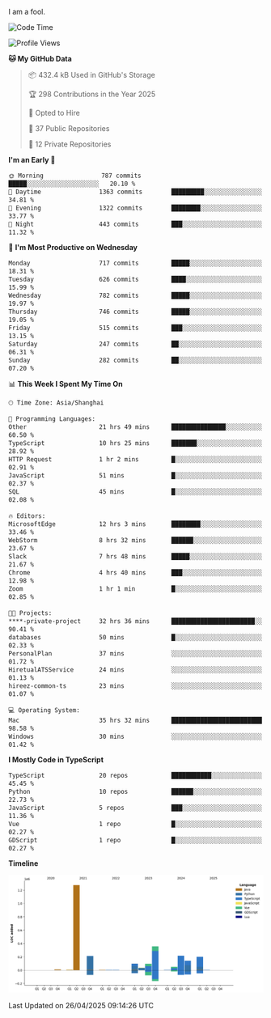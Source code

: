 I am a fool.

<!--START_SECTION:waka-->
![Code Time](http://img.shields.io/badge/Code%20Time-2%2C939%20hrs%2040%20mins-blue)

![Profile Views](http://img.shields.io/badge/Profile%20Views-2-blue)

**🐱 My GitHub Data** 

> 📦 432.4 kB Used in GitHub's Storage 
 > 
> 🏆 298 Contributions in the Year 2025
 > 
> 💼 Opted to Hire
 > 
> 📜 37 Public Repositories 
 > 
> 🔑 12 Private Repositories 
 > 
**I'm an Early 🐤** 

```text
🌞 Morning                787 commits         █████░░░░░░░░░░░░░░░░░░░░   20.10 % 
🌆 Daytime                1363 commits        █████████░░░░░░░░░░░░░░░░   34.81 % 
🌃 Evening                1322 commits        ████████░░░░░░░░░░░░░░░░░   33.77 % 
🌙 Night                  443 commits         ███░░░░░░░░░░░░░░░░░░░░░░   11.32 % 
```
📅 **I'm Most Productive on Wednesday** 

```text
Monday                   717 commits         █████░░░░░░░░░░░░░░░░░░░░   18.31 % 
Tuesday                  626 commits         ████░░░░░░░░░░░░░░░░░░░░░   15.99 % 
Wednesday                782 commits         █████░░░░░░░░░░░░░░░░░░░░   19.97 % 
Thursday                 746 commits         █████░░░░░░░░░░░░░░░░░░░░   19.05 % 
Friday                   515 commits         ███░░░░░░░░░░░░░░░░░░░░░░   13.15 % 
Saturday                 247 commits         ██░░░░░░░░░░░░░░░░░░░░░░░   06.31 % 
Sunday                   282 commits         ██░░░░░░░░░░░░░░░░░░░░░░░   07.20 % 
```


📊 **This Week I Spent My Time On** 

```text
🕑︎ Time Zone: Asia/Shanghai

💬 Programming Languages: 
Other                    21 hrs 49 mins      ███████████████░░░░░░░░░░   60.50 % 
TypeScript               10 hrs 25 mins      ███████░░░░░░░░░░░░░░░░░░   28.92 % 
HTTP Request             1 hr 2 mins         █░░░░░░░░░░░░░░░░░░░░░░░░   02.91 % 
JavaScript               51 mins             █░░░░░░░░░░░░░░░░░░░░░░░░   02.37 % 
SQL                      45 mins             █░░░░░░░░░░░░░░░░░░░░░░░░   02.08 % 

🔥 Editors: 
MicrosoftEdge            12 hrs 3 mins       ████████░░░░░░░░░░░░░░░░░   33.46 % 
WebStorm                 8 hrs 32 mins       ██████░░░░░░░░░░░░░░░░░░░   23.67 % 
Slack                    7 hrs 48 mins       █████░░░░░░░░░░░░░░░░░░░░   21.67 % 
Chrome                   4 hrs 40 mins       ███░░░░░░░░░░░░░░░░░░░░░░   12.98 % 
Zoom                     1 hr 1 min          █░░░░░░░░░░░░░░░░░░░░░░░░   02.85 % 

🐱‍💻 Projects: 
****-private-project     32 hrs 36 mins      ███████████████████████░░   90.41 % 
databases                50 mins             █░░░░░░░░░░░░░░░░░░░░░░░░   02.33 % 
PersonalPlan             37 mins             ░░░░░░░░░░░░░░░░░░░░░░░░░   01.72 % 
HiretualATSService       24 mins             ░░░░░░░░░░░░░░░░░░░░░░░░░   01.13 % 
hireez-common-ts         23 mins             ░░░░░░░░░░░░░░░░░░░░░░░░░   01.07 % 

💻 Operating System: 
Mac                      35 hrs 32 mins      █████████████████████████   98.58 % 
Windows                  30 mins             ░░░░░░░░░░░░░░░░░░░░░░░░░   01.42 % 
```

**I Mostly Code in TypeScript** 

```text
TypeScript               20 repos            ███████████░░░░░░░░░░░░░░   45.45 % 
Python                   10 repos            ██████░░░░░░░░░░░░░░░░░░░   22.73 % 
JavaScript               5 repos             ███░░░░░░░░░░░░░░░░░░░░░░   11.36 % 
Vue                      1 repo              █░░░░░░░░░░░░░░░░░░░░░░░░   02.27 % 
GDScript                 1 repo              █░░░░░░░░░░░░░░░░░░░░░░░░   02.27 % 
```



**Timeline**

![Lines of Code chart](https://raw.githubusercontent.com/VeejaLiu/VeejaLiu/master/assets/bar_graph.png)


 Last Updated on 26/04/2025 09:14:26 UTC
<!--END_SECTION:waka-->
